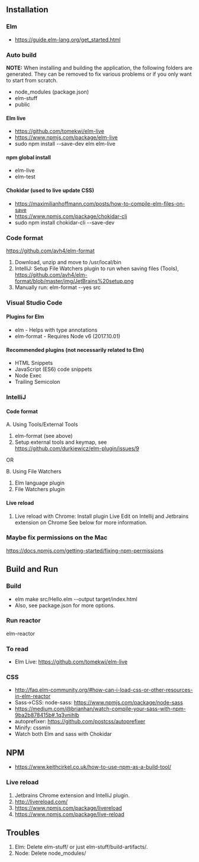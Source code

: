 ## Installation

### Elm

* https://guide.elm-lang.org/get_started.html

### Auto build

__NOTE:__ When installing and building the application, the following folders are generated. They can be removed to fix various problems or if you only want to start from scratch.

* node_modules (package.json)
* elm-stuff
* public

#### Elm live

* https://github.com/tomekwi/elm-live
* https://www.npmjs.com/package/elm-live
* sudo npm install --save-dev elm elm-live

#### npm global install

* elm-live
* elm-test

#### Chokidar (used to live update CSS)

* https://maximilianhoffmann.com/posts/how-to-compile-elm-files-on-save
* https://www.npmjs.com/package/chokidar-cli
* sudo npm install chokidar-cli --save-dev

### Code format

https://github.com/avh4/elm-format

1. Download, unzip and move to /usr/local/bin
1. IntelliJ: Setup File Watchers plugin to run when saving files (Tools), https://github.com/avh4/elm-format/blob/master/img/JetBrains%20setup.png
1. Manually run: elm-format --yes src 

### Visual Studio Code

#### Plugins for Elm
* elm - Helps with type annotations
* elm-format - Requires Node v6 (2017.10.01)

#### Recommended plugins (not necessarily related to Elm)
* HTML Snippets
* JavaScript (ES6) code snippets
* Node Exec
* Trailing Semicolon

### IntelliJ

#### Code format
A. Using Tools/External Tools
1. elm-format (see above)
1. Setup external tools and keymap, see https://github.com/durkiewicz/elm-plugin/issues/9

OR

B. Using File Watchers
1. Elm language plugin
1. File Watchers plugin

#### Live reload
1. Live reload with Chrome: Install plugin Live Edit on Intellij and Jetbrains extension on Chrome
See below for more information.

### Maybe fix permissions on the Mac

https://docs.npmjs.com/getting-started/fixing-npm-permissions

## Build and Run

### Build

* elm make src/Hello.elm --output target/index.html 
* Also, see package.json for more options.

### Run reactor

elm-reactor


### To read

* Elm Live: https://github.com/tomekwi/elm-live


### CSS

* http://faq.elm-community.org/#how-can-i-load-css-or-other-resources-in-elm-reactor
* Sass->CSS: node-sass: https://www.npmjs.com/package/node-sass
* https://medium.com/@brianhan/watch-compile-your-sass-with-npm-9ba2b878415b#.1q3vnihlb
* autoprefixer: https://github.com/postcss/autoprefixer
* Minify: cssmin
* Watch both Elm and sass with Chokidar

## NPM

* https://www.keithcirkel.co.uk/how-to-use-npm-as-a-build-tool/

### Live reload
1. Jetbrains Chrome extension and IntelliJ plugin.
1. http://livereload.com/
1. https://www.npmjs.com/package/livereload
1. https://www.npmjs.com/package/live-reload

## Troubles
1. Elm: Delete elm-stuff/ or just elm-stuff/build-artifacts/.
1. Node: Delete node_modules/
 